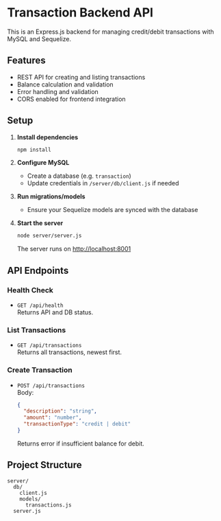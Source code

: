 # Transaction Backend API

This is an Express.js backend for managing credit/debit transactions with MySQL and Sequelize.

## Features

- REST API for creating and listing transactions
- Balance calculation and validation
- Error handling and validation
- CORS enabled for frontend integration

## Setup

1. **Install dependencies**
   ```sh
   npm install
   ```

2. **Configure MySQL**
   - Create a database (e.g. `transaction`)
   - Update credentials in `/server/db/client.js` if needed

3. **Run migrations/models**
   - Ensure your Sequelize models are synced with the database

4. **Start the server**
   ```sh
   node server/server.js
   ```
   The server runs on [http://localhost:8001](http://localhost:8001)

## API Endpoints

### Health Check
- `GET /api/health`  
  Returns API and DB status.

### List Transactions
- `GET /api/transactions`  
  Returns all transactions, newest first.

### Create Transaction
- `POST /api/transactions`  
  Body:
  ```json
  {
    "description": "string",
    "amount": "number",
    "transactionType": "credit | debit"
  }
  ```
  Returns error if insufficient balance for debit.

## Project Structure

```
server/
  db/
    client.js
    models/
      transactions.js
  server.js